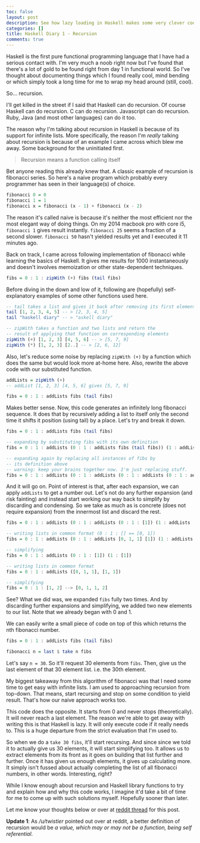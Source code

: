 ```yaml
---
toc: false
layout: post
description: See how lazy loading in Haskell makes some very clever code possible
categories: []
title: Haskell Diary 1 - Recursion
comments: true
---
```

Haskell is the first pure functional programming language that I have had a serious contact with. I'm very much a noob right now but I've found that there's a lot of gold to be found right from day 1 in functional world. So I've thought about documenting things which I found really cool, mind bending or which simply took a long time for me to wrap my head around (still, cool).

So... recursion.

I'll get killed in the street if I said that Haskell can do recursion. Of course Haskell can do recursion. C can do recursion. Javascript can do recursion. Ruby, Java (and most other languages) can do it too.

The reason why I'm talking about recursion in Haskell is because of its support for infinite lists. More specifically, the reason I'm *really* talking about recursion is because of an example I came across which blew me away. Some background for the uninitiated first.

> Recursion means a function calling itself

Bet anyone reading this already knew that. A classic example of recursion is fibonacci series. So here's a naive program which probably every programmer has seen in their language(s) of choice.

```haskell
fibonacci 0 = 0
fibonacci 1 = 1
fibonacci x = fibonacci (x - 1) + fibonacci (x - 2)
```

The reason it's called naive is because it's neither the most efficient nor the most elegant way of doing things. On my 2014 macbook pro with core i5, `fibonacci 1` gives result instantly. `fibonacci 25` seems a fraction of a second slower. `fibonacci 50` hasn't yielded results yet and I executed it 11 minutes ago.

Back on track, I came across following implementation of fibonacci while learning the basics of Haskell. It gives me results for 1000 instantaneously and doesn't involves memoization or other state-dependent techniques.

```haskell
fibs = 0 : 1 : zipWith (+) fibs (tail fibs)
```

Before diving in the down and low of it, following are (hopefully) self-explanatory examples of some other functions used here.

```haskell
-- tail takes a list and gives it back after removing its first element
tail [1, 2, 3, 4, 5] -- > [2, 3, 4, 5]
tail "haskell diary" -- > "askell diary"

-- zipWith takes a function and two lists and return the
-- result of applying that function on corresponding elements
zipWith (+) [1, 2, 3] [4, 5, 6] -- > [5, 7, 9]
zipWith (*) [1, 2, 3] [2..] -- > [2, 6, 12]
```

Also, let's reduce some noise by replacing `zipWith (+)` by a function which does the same but would look more at-home here. Also, rewrite the above code with our substituted function.

```haskell
addLists = zipWith (+)
-- addList [1, 2, 3] [4, 5, 6] gives [5, 7, 9]

fibs = 0 : 1 : addLists fibs (tail fibs)
```

Makes better sense. Now, this code generates an infinitely long fibonacci sequence. It does that by recursively adding a list to itself only the second time it shifts it position (using tail) by a place. Let's try and break it down.

```haskell
fibs = 0 : 1 : addLists fibs (tail fibs)

-- expanding by substituting fibs with its own definition
fibs = 0 : 1 : addLists (0 : 1 : addLists fibs (tail fibs)) (1 : addLists fibs (tail fibs))

-- expanding again by replacing all instances of fibs by
-- its definition above
-- warning: keep your brains together now. I'm just replacing stuff.
fibs = 0 : 1 : addLists (0 : 1 : addLists (0 : 1 : addLists (0 : 1 : addLists fibs (tail fibs)) (1 : addLists fibs (tail fibs))) (1 : addLists (0 : 1 : addLists fibs (tail fibs)) (1 : addLists fibs (tail fibs))) (1 : addLists (0 : 1 : addLists (0 : 1 : addLists fibs (tail fibs)) (1 : addLists fibs (tail fibs))) (1 : addLists (0 : 1 : addLists fibs (tail fibs)) (1 : addLists fibs (tail fibs)))
```

And it will go on. Point of interest is that, after each expansion, we can apply `addLists` to get a number out. Let's not do any further expansion (and risk fainting) and instead start working our way back to simplify by discarding and condensing. So we take as much as is concrete (does not require expansion) from the innermost list and discard the rest.

```haskell
fibs = 0 : 1 : addLists (0 : 1 : addLists (0 : 1 : [1]) (1 : addLists (0 : 1 : [1]) (1 : addLists (0 : 1 : addLists (0 : 1 : [1]) (1 : addLists (0 : 1 : [1])

-- writing lists in common format (0 : 1 : [] == [0, 1])
fibs = 0 : 1 : addLists (0 : 1 : addLists [0, 1, 1] [1]) (1 : addLists [0, 1, 1] [1])

-- simplifying
fibs = 0 : 1 : addLists (0 : 1 : [1]) (1 : [1])

-- writing lists in common format
fibs = 0 : 1 : addLists ([0, 1, 1], [1, 1])

-- simplifying
fibs = 0 : 1 : [1, 2] --> [0, 1, 1, 2]
```

See? What we did was, we expanded `fibs` fully two times. And by discarding further expansions and simplifying, we added two new elements to our list. Note that we already began with 0 and 1.

We can easily write a small piece of code on top of this which returns the nth fibonacci number.

```haskell
fibs = 0 : 1 : addLists fibs (tail fibs)

fibonacci n = last $ take n fibs
```

Let's say `n = 30`. So it'll request 30 elements from `fibs`. Then, give us the last element of that 30 element list. i.e. the 30th element.

My biggest takeaway from this algorithm of fibonacci was that I need some time to get easy with infinite lists. I am used to approaching recursion from top-down. That means, start recursing and stop on some condition to yield result. That's how our naive approach works too.

This code does the opposite. It starts from 0 and never stops (theoretically). It will never reach a last element. The reason we're able to get away with writing this is that Haskell is lazy. It will only execute code if it really needs to. This is a huge departure from the strict evaluation that I'm used to.

So when we do a `take 30 fibs`, it'll start recursing. And since since we told it to actually give us 30 elements, it will start simplifying too. It allows us to extract elements from its front as it goes on building that list further and further. Once it has given us enough elements, it gives up calculating more. It simply isn't fussed about actually completing the list of all fibonacci numbers, in other words. Interesting, right?

While I know enough about recursion and Haskell library functions to try and explain how and why this code works, I imagine it'd take a bit of time for me to come up with such solutions myself. Hopefully sooner than later.

Let me know your thoughts below or over at [reddit thread](https://www.reddit.com/r/haskell/comments/43imla/haskell_diary_1_recursion/) for this post.

**Update 1**:
As */u/twistier* pointed out over at reddit, a better definition of recursion would be *a value, which may or may not be a function, being self referential*.
